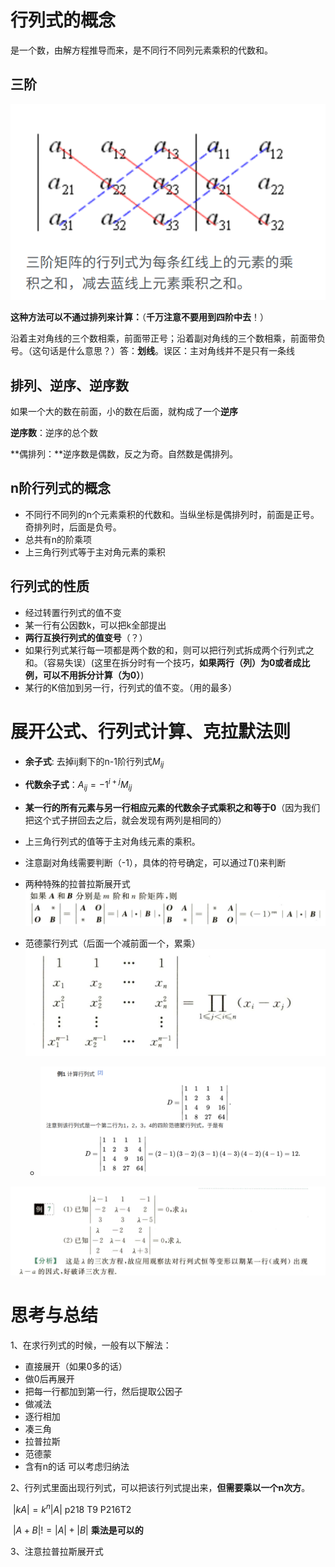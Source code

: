 # 行列式的概念

是一个数，由解方程推导而来，是不同行不同列元素乘积的代数和。

## 三阶

![image-20220627162127595](https://raw.githubusercontent.com/Alemdx/pic-bed/master/linear/image-20220627162127595.png)

**这种方法可以不通过排列来计算：**（**千万注意不要用到四阶中去**！）

沿着主对角线的三个数相乘，前面带正号；沿着副对角线的三个数相乘，前面带负号。（这句话是什么意思？）答：**划线**。误区：主对角线并不是只有一条线

## 排列、逆序、逆序数

如果一个大的数在前面，小的数在后面，就构成了一个**逆序**

**逆序数**：逆序的总个数

**偶排列：**逆序数是偶数，反之为奇。自然数是偶排列。

## n阶行列式的概念

+ 不同行不同列的n个元素乘积的代数和。当纵坐标是偶排列时，前面是正号。奇排列时，后面是负号。
+ 总共有n的阶乘项
+ 上三角行列式等于主对角元素的乘积

## 行列式的性质

+ 经过转置行列式的值不变
+ 某一行有公因数k，可以把k全部提出
+ **两行互换行列式的值变号**（？）
+ 如果行列式某行每一项都是两个数的和，则可以把行列式拆成两个行列式之和。（容易失误）(这里在拆分时有一个技巧，**如果两行（列）为0或者成比例，可以不用拆分计算（为0）**)
+ 某行的K倍加到另一行，行列式的值不变。（用的最多）

# 展开公式、行列式计算、克拉默法则

+ **余子式**: 去掉ij剩下的n-1阶行列式$M_{ij}$
+ **代数余子式**：$A_{ij}=-1^{i+j}M_{ij}$
+ **某一行的所有元素与另一行相应元素的代数余子式乘积之和等于0**（因为我们把这个式子拼回去之后，就会发现有两列是相同的）
+ 上三角行列式的值等于主对角线元素的乘积。
+ 注意副对角线需要判断（-1），具体的符号确定，可以通过$T()$来判断
+ 两种特殊的拉普拉斯展开式![image-20220618143547136](https://raw.githubusercontent.com/Alemdx/pic-bed/master/linear/image-20220618143547136.png)



+ 范德蒙行列式（后面一个减前面一个，累乘）![image-20220618143821642](https://raw.githubusercontent.com/Alemdx/pic-bed/master/linear/image-20220618143821642.png)
  + ![image-20220626201052859](https://raw.githubusercontent.com/Alemdx/pic-bed/master/linear/image-20220626201052859.png)


![image-20220618151518218](https://raw.githubusercontent.com/Alemdx/pic-bed/master/linear/image-20220618151518218.png)



# 思考与总结

1、在求行列式的时候，一般有以下解法：

+ 直接展开（如果0多的话）
+ 做0后再展开
+ 把每一行都加到第一行，然后提取公因子
+ 做减法
+ 逐行相加
+ 凑三角
+ 拉普拉斯
+ 范德蒙
+ 含有n的话 可以考虑归纳法

2、行列式里面出现行列式，可以把该行列式提出来，**但需要乘以一个n次方**。

​	 $|kA|=k^n|A|$   p218 T9 P216T2

​	$|A+B|!=|A|+|B|$ **乘法是可以的**

3、注意拉普拉斯展开式

